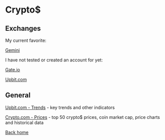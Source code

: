 # Crypto$

## Exchanges

My current favorite:

[Gemini](https://www.gemini.com)

I have not tested or created an account for yet:

[Gate.io](https://www.gate.io/en/)

[Upbit.com](https://sg.upbit.com)

## General

[Upbit.com - Trends](https://sg.upbit.com/trends) - key trends and other indicators

[Crypto.com - Prices](https://crypto.com/price/) - top 50 crypto$ prices, coin market cap, price charts and historical data

[Back home](../README.md)
